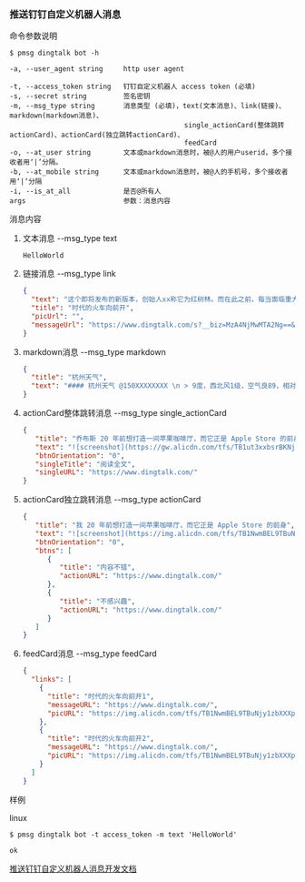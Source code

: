 ### 推送钉钉自定义机器人消息

命令参数说明

```text
$ pmsg dingtalk bot -h

-a, --user_agent string     http user agent

-t, --access_token string   钉钉自定义机器人 access token (必填)
-s, --secret string         签名密钥
-m, --msg_type string       消息类型 (必填)，text(文本消息)、link(链接)、markdown(markdown消息)、
                                           single_actionCard(整体跳转actionCard)、actionCard(独立跳转actionCard)、
                                           feedCard
-o, --at_user string        文本或markdown消息时，被@人的用户userid，多个接收者用‘|’分隔。
-b, --at_mobile string      文本或markdown消息时，被@人的手机号，多个接收者用‘|’分隔
-i, --is_at_all             是否@所有人
args                        参数：消息内容
```

消息内容

1. 文本消息 --msg_type text
    ```text
    HelloWorld
    ```
1. 链接消息 --msg_type link
   ```json
   {
     "text": "这个即将发布的新版本，创始人xx称它为红树林。而在此之前，每当面临重大升级，产品经理们都会取一个应景的代号，这一次，为什么是红树林",
     "title": "时代的火车向前开",
     "picUrl": "",
     "messageUrl": "https://www.dingtalk.com/s?__biz=MzA4NjMwMTA2Ng==&mid=2650316842&idx=1&sn=60da3ea2b29f1dcc43a7c8e4a7c97a16&scene=2&srcid=09189AnRJEdIiWVaKltFzNTw&from=timeline&isappinstalled=0&key=&ascene=2&uin=&devicetype=android-23&version=26031933&nettype=WIFI"
   }
   ```

1. markdown消息 --msg_type markdown
   ```json
   {
     "title": "杭州天气",
     "text": "#### 杭州天气 @150XXXXXXXX \n > 9度，西北风1级，空气良89，相对温度73%\n > ![screenshot](https://img.alicdn.com/tfs/TB1NwmBEL9TBuNjy1zbXXXpepXa-2400-1218.png)\n > ###### 10点20分发布 [天气](https://www.dingtalk.com) \n"
   }
   ```

1. actionCard整体跳转消息 --msg_type single_actionCard
   ```json
   {
      "title": "乔布斯 20 年前想打造一间苹果咖啡厅，而它正是 Apple Store 的前身",
      "text": "![screenshot](https://gw.alicdn.com/tfs/TB1ut3xxbsrBKNjSZFpXXcXhFXa-846-786.png)### 乔布斯 20 年前想打造的苹果咖啡厅Apple Store 的设计正从原来满满的科技感走向生活化，而其生活化的走向其实可以追溯到 20 年前苹果一个建立咖啡馆的计划",
      "btnOrientation": "0",
      "singleTitle": "阅读全文",
      "singleURL": "https://www.dingtalk.com/"
   }
   ```

1. actionCard独立跳转消息 --msg_type actionCard
   ```json
   {
      "title": "我 20 年前想打造一间苹果咖啡厅，而它正是 Apple Store 的前身",
      "text": "![screenshot](https://img.alicdn.com/tfs/TB1NwmBEL9TBuNjy1zbXXXpepXa-2400-1218.png) \n\n #### 乔布斯 20 年前想打造的苹果咖啡厅 \n\n Apple Store 的设计正从原来满满的科技感走向生活化，而其生活化的走向其实可以追溯到 20 年前苹果一个建立咖啡馆的计划",
      "btnOrientation": "0",
      "btns": [
         {
            "title": "内容不错",
            "actionURL": "https://www.dingtalk.com/"
         },
         {
            "title": "不感兴趣",
            "actionURL": "https://www.dingtalk.com/"
         }
      ]
   }
   ```

1. feedCard消息 --msg_type feedCard
   ```json
   {
     "links": [
       {
         "title": "时代的火车向前开1",
         "messageURL": "https://www.dingtalk.com/",
         "picURL": "https://img.alicdn.com/tfs/TB1NwmBEL9TBuNjy1zbXXXpepXa-2400-1218.png"
       },
       {
         "title": "时代的火车向前开2",
         "messageURL": "https://www.dingtalk.com/",
         "picURL": "https://img.alicdn.com/tfs/TB1NwmBEL9TBuNjy1zbXXXpepXa-2400-1218.png"
       }
     ]
   }
   ```

样例

linux

```shell
$ pmsg dingtalk bot -t access_token -m text 'HelloWorld'

ok
```

[推送钉钉自定义机器人消息开发文档](https://open.dingtalk.com/document/robots/custom-robot-access)